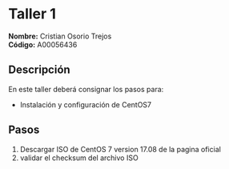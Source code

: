# Taller 1

**Nombre:** Cristian Osorio Trejos    
**Código:** A00056436

## Descripción
En este taller deberá consignar los pasos para:
* Instalación y configuración de CentOS7

## Pasos
1. Descargar ISO de CentOS 7 version 17.08 de la pagina oficial 
2. validar el checksum del archivo ISO
